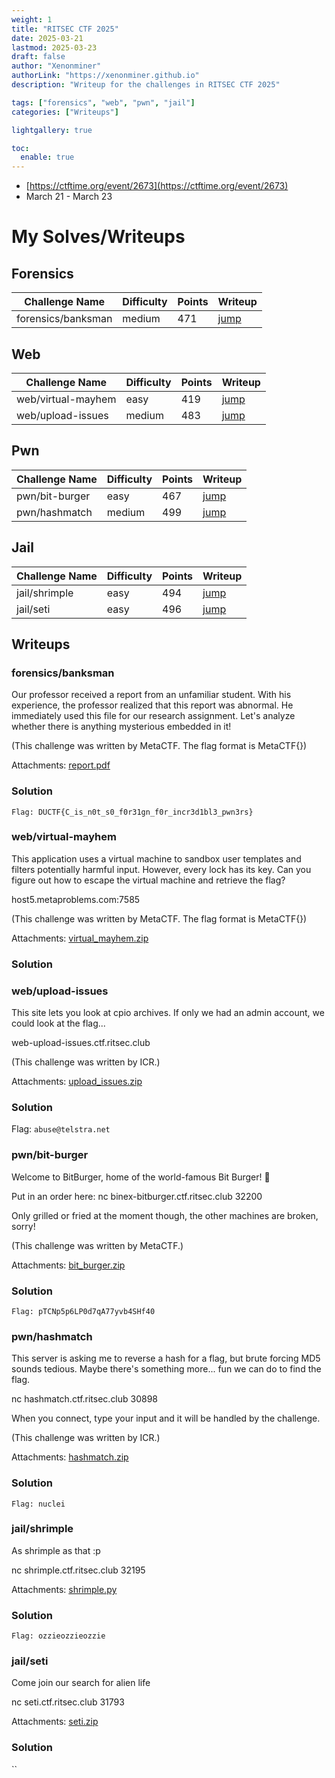 ```yaml
---
weight: 1
title: "RITSEC CTF 2025"
date: 2025-03-21
lastmod: 2025-03-23
draft: false
author: "Xenonminer"
authorLink: "https://xenonminer.github.io"
description: "Writeup for the challenges in RITSEC CTF 2025"

tags: ["forensics", "web", "pwn", "jail"]
categories: ["Writeups"]

lightgallery: true

toc:
  enable: true
---
```



- [https://ctftime.org/event/2673](https://ctftime.org/event/2673)
- March 21 - March 23

# My Solves/Writeups

## Forensics

| Challenge Name | Difficulty | Points | Writeup |
|---|---|---|---|
| forensics/banksman | medium | 471 | [jump](#forensicsbanksman) |

## Web

| Challenge Name | Difficulty | Points | Writeup |
|---|---|---|---|
| web/virtual-mayhem | easy | 419 | [jump](#webvirtual-mayhem) |
| web/upload-issues | medium | 483 | [jump](#webupload-issues) |

## Pwn

| Challenge Name | Difficulty | Points | Writeup |
|---|---|---|---|
| pwn/bit-burger | easy | 467 | [jump](#pwnbit-burger) |
| pwn/hashmatch | medium | 499 | [jump](#pwnhashmatch) |

## Jail

| Challenge Name | Difficulty | Points | Writeup |
|---|---|---|---|
| jail/shrimple | easy | 494 | [jump](#jailshrimple) |
| jail/seti | easy | 496 | [jump](#jailseti) |

## Writeups
### forensics/banksman

Our professor received a report from an unfamiliar student. With his experience, the professor realized that this report was abnormal. He immediately used this file for our research assignment. Let's analyze whether there is anything mysterious embedded in it!

(This challenge was written by MetaCTF. The flag format is MetaCTF{})

Attachments: [report.pdf](https://ctfd.ritsec.club/files/acce4da559bf8d367c25d85374095f15/report.pdf?token=eyJ1c2VyX2lkIjo1NjksInRlYW1faWQiOjMwNiwiZmlsZV9pZCI6MjB9.Z-B9wQ.i-1b83cuGvfTZ0ftqqbXRR87C0o)

### Solution



```Flag: DUCTF{C_is_n0t_s0_f0r31gn_f0r_incr3d1bl3_pwn3rs}```

### web/virtual-mayhem

This application uses a virtual machine to sandbox user templates and filters potentially harmful input. However, every lock has its key. Can you figure out how to escape the virtual machine and retrieve the flag?

host5.metaproblems.com:7585

(This challenge was written by MetaCTF. The flag format is MetaCTF{})

Attachments: [virtual_mayhem.zip](https://ctfd.ritsec.club/files/6e87b37374f323335aff8977a297bfab/virtual_mayhem.zip?token=eyJ1c2VyX2lkIjo1NjksInRlYW1faWQiOjMwNiwiZmlsZV9pZCI6MjV9.Z-B-Jg.1W0IXuC7B-qiAa6I6WEV7CCAFJQ)

### Solution



### web/upload-issues

This site lets you look at cpio archives. If only we had an admin account, we could look at the flag...

web-upload-issues.ctf.ritsec.club

(This challenge was written by ICR.)

Attachments: [upload_issues.zip](https://ctfd.ritsec.club/files/84e7abaa156f638e60e0e780fc15cb30/upload_issues.zip?token=eyJ1c2VyX2lkIjo1NjksInRlYW1faWQiOjMwNiwiZmlsZV9pZCI6NDB9.Z-B-1Q.6UTm9Z0hKBpLO7HF5X-MG3WDAqI)

### Solution


Flag: ```abuse@telstra.net```

### pwn/bit-burger

Welcome to BitBurger, home of the world-famous Bit Burger! 🍔

Put in an order here: nc binex-bitburger.ctf.ritsec.club 32200

Only grilled or fried at the moment though, the other machines are broken, sorry!

(This challenge was written by MetaCTF.)

Attachments: [bit_burger.zip](https://ctfd.ritsec.club/files/0c89e0a38527c92bf27972fd41422f6b/bit_burger.zip?token=eyJ1c2VyX2lkIjo1NjksInRlYW1faWQiOjMwNiwiZmlsZV9pZCI6MzB9.Z-B_Iw.X1IvBkP67LkqSFi2Vpo4WfpO1Jk)

### Solution


```Flag: pTCNp5p6LP0d7qA77yvb4SHf40```

### pwn/hashmatch

This server is asking me to reverse a hash for a flag, but brute forcing MD5 sounds tedious. Maybe there's something more... fun we can do to find the flag.

nc hashmatch.ctf.ritsec.club 30898

When you connect, type your input and it will be handled by the challenge.

(This challenge was written by ICR.)

Attachments: [hashmatch.zip](https://ctfd.ritsec.club/files/67524143b8aa8bae3bfbaff845e09347/hashmatch.zip?token=eyJ1c2VyX2lkIjo1NjksInRlYW1faWQiOjMwNiwiZmlsZV9pZCI6NTJ9.Z-B_XA.zBZo6IPQg71dIx3iQ-ZWwHN-SZU)

### Solution


```Flag: nuclei```

### jail/shrimple

As shrimple as that :p

nc shrimple.ctf.ritsec.club 32195

Attachments: [shrimple.py](https://ctfd.ritsec.club/files/1dca913b2e6e8ffc19dfc1fd1164dfc6/shrimple.py?token=eyJ1c2VyX2lkIjo1NjksInRlYW1faWQiOjMwNiwiZmlsZV9pZCI6NDZ9.Z-B_gA.q6QKBzoDeEEQIopttb2b_ymfifU)

### Solution


```Flag: ozzieozzieozzie```

### jail/seti

Come join our search for alien life

nc seti.ctf.ritsec.club 31793

Attachments: [seti.zip](https://ctfd.ritsec.club/files/fa22e106dfa5538a985b2fb282edc4a0/seti.zip?token=eyJ1c2VyX2lkIjo1NjksInRlYW1faWQiOjMwNiwiZmlsZV9pZCI6NDV9.Z-B_xA.dZ9pU6kxOysjF--ANSYzv8NGKd0)

### Solution


``
